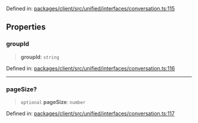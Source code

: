 Defined in: [packages/client/src/unified/interfaces/conversation.ts:115](https://github.com/signalwire/signalwire-js/blob/52fa77b6c8db68f4c99b30b3776f45a4309e15bf/packages/client/src/unified/interfaces/conversation.ts#L115)

## Properties

### groupId

> **groupId**: `string`

Defined in: [packages/client/src/unified/interfaces/conversation.ts:116](https://github.com/signalwire/signalwire-js/blob/52fa77b6c8db68f4c99b30b3776f45a4309e15bf/packages/client/src/unified/interfaces/conversation.ts#L116)

***

### pageSize?

> `optional` **pageSize**: `number`

Defined in: [packages/client/src/unified/interfaces/conversation.ts:117](https://github.com/signalwire/signalwire-js/blob/52fa77b6c8db68f4c99b30b3776f45a4309e15bf/packages/client/src/unified/interfaces/conversation.ts#L117)

